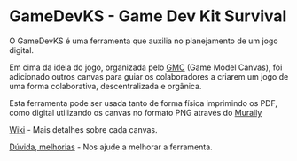 GameDevKS - Game Dev Kit Survival
===================================

O GameDevKS é uma ferramenta que auxilia no planejamento de um jogo digital. 

Em cima da ideia do jogo, organizada pelo [GMC](http://www.drecon.com.br/GMC/pt-br/) (Game Model Canvas), foi adicionado outros canvas para guiar os colaboradores a criarem um jogo de uma forma colaborativa, descentralizada e orgânica. 

Esta ferramenta pode ser usada tanto de forma física imprimindo os PDF, como digital utilizando os canvas no formato PNG através do [Murally](https://mural.ly/)

[Wiki](https://github.com/drecon/gamedevks/wiki) - Mais detalhes sobre cada canvas.

[Dúvida, melhorias](https://github.com/drecon/gamedevks/issues) - Nos ajude a melhorar a ferramenta.
